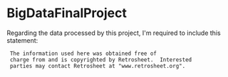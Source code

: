 BigDataFinalProject
===================

Regarding the data processed by this project, I'm required to include this statement:

     The information used here was obtained free of
     charge from and is copyrighted by Retrosheet.  Interested
     parties may contact Retrosheet at "www.retrosheet.org".
